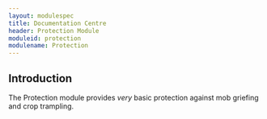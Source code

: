 ```yaml
---
layout: modulespec
title: Documentation Centre
header: Protection Module
moduleid: protection
modulename: Protection
---
```


## Introduction

The Protection module provides _very_ basic protection against mob griefing and crop trampling.